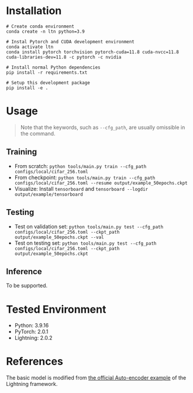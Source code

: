 # Installation

```shell
# Create conda environment
conda create -n ltn python=3.9

# Instal Pytorch and CUDA development environment
conda activate ltn 
conda install pytorch torchvision pytorch-cuda=11.8 cuda-nvcc=11.8 cuda-libraries-dev=11.8 -c pytorch -c nvidia

# Install normal Python dependencies
pip install -r requirements.txt

# Setup this development package
pip install -e .
```

# Usage

> Note that the keywords, such as `--cfg_path`, are usually omissible in the command.

## Training

- From scratch: `python tools/main.py train --cfg_path configs/local/cifar_256.toml`
- From checkpoint: `python tools/main.py train --cfg_path configs/local/cifar_256.toml --resume output/example_50epochs.ckpt`
- Visualize: Install `tensorboard` and `tensorboard --logdir output/example/tensorboard`

## Testing

- Test on validation set: `python tools/main.py test --cfg_path configs/local/cifar_256.toml --ckpt_path output/example_50epochs.ckpt --val` 
- Test on testing set: `python tools/main.py test --cfg_path configs/local/cifar_256.toml --ckpt_path output/example_50epochs.ckpt`

## Inference

To be supported.

# Tested Environment

- Python: 3.9.16
- PyTorch: 2.0.1
- Lightning: 2.0.2

# References

The basic model is modified from [the official Auto-encoder example](https://lightning.ai/docs/pytorch/stable/notebooks/course_UvA-DL/08-deep-autoencoders.html) of the Lightning framework. 
